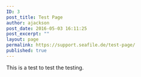 ```yaml
---
ID: 3
post_title: Test Page
author: ajackson
post_date: 2016-05-03 16:11:25
post_excerpt: ""
layout: page
permalink: https://support.seafile.de/test-page/
published: true
---
```

This is a test to test the testing.